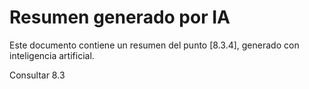 # Resumen generado por IA

Este documento contiene un resumen del punto [8.3.4], generado con inteligencia artificial.

Consultar 8.3
